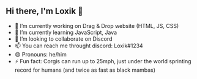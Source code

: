 ## Hi there, I'm Loxik 👋

- 🔭 I’m currently working on Drag & Drop website (HTML, JS, CSS)
- 🌱 I’m currently learning JavaScript, Java
- 👯 I’m looking to collaborate on Discord
- 📫 You can reach me throught discord: Loxik#1234
- 😄 Pronouns: he/him
- ⚡ Fun fact: Corgis can run up to 25mph, just under the world sprinting record for humans (and twice as fast as black mambas)
